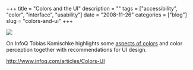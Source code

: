 +++
title = "Colors and the UI"
description = ""
tags = ["accessibility", "color", "interface", "usability"]
date = "2008-11-26"
categories = ["blog"]
slug = "colors-and-ui"
+++



  <div class="notebook-screenshot"><a href="http://www.infoq.com/articles/Colors-UI"><img src="//konigi.com/media/bluga/wt492d6c2a2aee7.jpg"/></a></div><p>On InfoQ Tobias Komischke highlights some <a href="http://www.infoq.com/articles/Colors-UI">aspects of colors</a> and color perception together with recommendations for UI design.</p>
    
  <a href="http://www.infoq.com/articles/Colors-UI">http://www.infoq.com/articles/Colors-UI</a>
